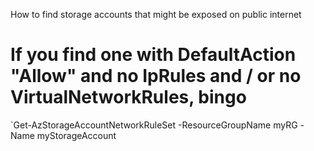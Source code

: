 
	
How to find storage accounts that might be exposed on public internet
		
# If you find one with DefaultAction "Allow" and no IpRules and / or no VirtualNetworkRules, bingo		
`Get-AzStorageAccountNetworkRuleSet -ResourceGroupName myRG -Name myStorageAccount 
